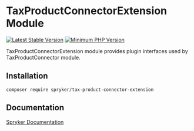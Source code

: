 # TaxProductConnectorExtension Module
[![Latest Stable Version](https://poser.pugx.org/spryker/tax-product-connector-extension/v/stable.svg)](https://packagist.org/packages/spryker/tax-product-connector-extension)
[![Minimum PHP Version](https://img.shields.io/badge/php-%3E%3D%207.4-8892BF.svg)](https://php.net/)

TaxProductConnectorExtension module provides plugin interfaces used by TaxProductConnector module.

## Installation

```
composer require spryker/tax-product-connector-extension
```

## Documentation

[Spryker Documentation](https://docs.spryker.com)

